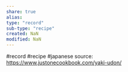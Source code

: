 ```yaml
---
share: true
alias: 
type: "record"
sub-type: "recipe"
created: NaN 
modified: NaN
---
```


#record #recipe #japanese
source: https://www.justonecookbook.com/yaki-udon/

